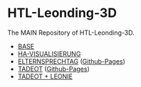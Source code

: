 # HTL-Leonding-3D
The MAIN Repository of HTL-Leonding-3D.

* [BASE](https://github.com/philippAuinger/htl-leonding-3D-base)
* [HA-VISUALISIERUNG](https://github.com/philippAuinger/ha_visualisierung)
* [ELTERNSPRECHTAG](https://github.com/philippAuinger/ha_visualisierung-elternsprechtag) ([Github-Pages](https://philippauinger.github.io/ha_visualisierung-elternsprechtag/README.html))
* [TADEOT](https://github.com/philippAuinger/htl-leonding-3D-tadeot) ([Github-Pages](https://philippauinger.github.io/htl-leonding-3D-tadeot/README.html))
* [TADEOT + LEONIE](https://github.com/philippAuinger/htl-leonding-3D-tadeot-leonie)


